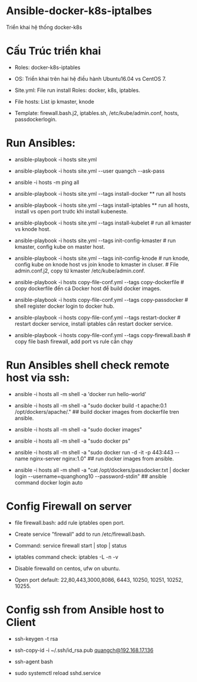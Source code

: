 # Ansible-docker-k8s-iptalbes
Triển khai hệ thống docker-k8s

# Cấu Trúc triển khai 
- Roles: docker-k8s-iptables

- OS: Triển khai trên hai hệ điều hành Ubuntu16.04 vs CentOS 7.

- Site.yml: File run install Roles: docker, k8s, iptables.

- File hosts: List ip kmaster, knode

- Template: firewall.bash.j2, iptables.sh, /etc/kube/admin.conf, hosts, passdockerlogin.

# Run Ansibles:

- ansible-playbook -i hosts site.yml

- ansible-playbook -i hosts site.yml --user quangch --ask-pass

- ansible -i hosts -m ping all

- ansible-playbook -i hosts site.yml --tags install-docker              ** run all hosts

- ansible-playbook -i hosts site.yml --tags install-iptables            ** run all hosts, install vs open port trước khi install kubeneste.
  
- ansible-playbook -i hosts site.yml --tags install-kubelet             # run all kmaster vs knode host.

- ansible-playbook -i hosts site.yml --tags init-config-kmaster         # run kmaster, config kube on master host.

- ansible-playbook -i hosts site.yml --tags init-config-knode           # run knode, config kube on knode host vs join knode to kmaster in cluser.
                                                                        # File admin.conf.j2, copy từ kmaster /etc/kube/admin.conf.  
- ansible-playbook -i hosts copy-file-conf.yml --tags copy-dockerfile   # copy dockerfile đến cá Docker host để build docker images.

- ansible-playbook -i hosts copy-file-conf.yml --tags copy-passdocker   # shell register docker login to docker hub.

- ansible-playbook -i hosts copy-file-conf.yml --tags restart-docker    # restart docker service, install iptables cần restart docker service.

- ansible-playbook -i hosts copy-file-conf.yml --tags copy-firewall.bash  # copy file bash firewall, add port vs rule cần chạy

# Run Ansibles shell check remote host via ssh:

- ansible -i hosts all -m shell -a 'docker run hello-world'

- ansible -i hosts all -m shell -a "sudo docker build -t apache:0.1 /opt/dockers/apache/."						## build docker images from dockerfile tren ansible.

- ansible -i hosts all -m shell -a "sudo docker images"

- ansible -i hosts all -m shell -a "sudo docker ps"

- ansible -i hosts all -m shell -a "sudo docker run -d -it -p 443:443 --name nginx-server nginx:1.0"			## run docker images from ansible.

- ansible -i hosts all -m shell -a "cat /opt/dockers/passdocker.txt | docker login --username=quanghong10 --password-stdin"		## ansible command docker login auto


# Config Firewall on server 

- file firewall.bash: add rule iptables open port.

- Create service "firewall" add to run /etc/firewall.bash.

- Command: service firewall start | stop | status

- iptables command check: iptables -L -n -v

- Disable firewalld on centos, ufw on ubuntu.

- Open port default: 22,80,443,3000,8086, 6443, 10250, 10251, 10252, 10255.


# Config ssh from Ansible host to Client

- ssh-keygen -t rsa
  
- ssh-copy-id -i ~/.ssh/id_rsa.pub quangch@192.168.17.136
 
- ssh-agent bash

- sudo systemctl reload sshd.service
  



  


